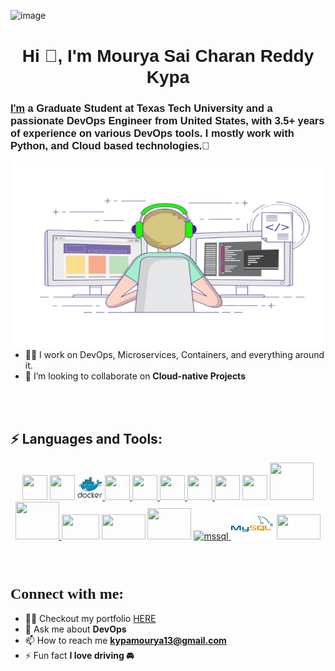 ![image](https://github.com/kypamourya27/kypamourya27/blob/main/assets/Black%20Minimal%20Motivation%20Quote%20LinkedIn%20Banner.png)

<h1 align="center"><font face="Arial">Hi 👋, I'm Mourya Sai Charan Reddy Kypa </font></h1>
<h3 align="left"><font face="Arial"><a href="https://www.linkedin.com/in/kypamourya27/" target="_blank" rel="noreferrer">I'm</a> a Graduate Student at Texas Tech University and a passionate DevOps Engineer from United States, with 3.5+ years of experience on various DevOps tools. I mostly work with Python, and Cloud based technologies.🚀 </font></h3>

<!-- GIF -->
<img align="right" height="300" width="500" src="https://raw.githubusercontent.com/mikonoid/mikonoid/main/images/gifs/coder3.gif" />

- 👨‍💻 I work on DevOps, Microservices, Containers, and everything around it.
- 👯 I’m looking to collaborate on **Cloud-native Projects**

<br>
</br>

## :zap: Languages and Tools:
<p align="center"> 
<a href="https://python.org/" target="_blank" rel="noreferrer"> <img src="https://media1.giphy.com/media/KAq5w47R9rmTuvWOWa/giphy.gif" width="40" height="40"/></a>
<a href="https://www.linux.org/" target="blank" rel="noreferrer"> <img src="https://www.vectorlogo.zone/logos/linux/linux-icon.svg" width="40" height="40" /></a>
<a href="https://www.docker.com/" target="_blank" rel="noreferrer"> <img src="https://raw.githubusercontent.com/devicons/devicon/master/icons/docker/docker-original-wordmark.svg" alt="docker" width="40" height="40"/> </a>
<a href="https://www.jenkins.io/" target="_blank" rel="noreferrer"> <img src="https://raw.githubusercontent.com/rutikdevops/logos/1119b9f84c0290e0f0b38982099a2bd027a48bf1/icons/jenkins/jenkins-original.svg" width="40" height="40"/> </a>
<a href="https://kubernetes.io/" target="_blank" rel="noreferrer"> <img src="https://raw.githubusercontent.com/rutikdevops/logos/1119b9f84c0290e0f0b38982099a2bd027a48bf1/icons/kubernetes/kubernetes-plain.svg" width="40" height="40"/> </a>
<a href="https://www.terraform.io/" target="_blank" rel="noreferrer"> <img src="https://raw.githubusercontent.com/rutikdevops/logos/1119b9f84c0290e0f0b38982099a2bd027a48bf1/icons/terraform/terraform-original-wordmark.svg" width="40" height="40"/> </a>
<a href="https://code.visualstudio.com/" target="_blank" ><img src="https://i.giphy.com/media/IdyAQJVN2kVPNUrojM/200.webp" width="40" height="40" /> </a>
<a href="https://www.ansible.com/" target="blank" rel="noreferrer"><img src="https://raw.githubusercontent.com/rutikdevops/logos/1119b9f84c0290e0f0b38982099a2bd027a48bf1/icons/ansible/ansible-plain.svg" width="40" height="40" /></a>
<a href="https://github.com/" target="_blank" rel="noreferrer"><img src="https://media4.giphy.com/media/du3J3cXyzhj75IOgvA/giphy.gif?cid=ecf05e47ly2ckx8fxckeku743n26h2afd81xlke461hl548o&rid=giphy.gif&ct=g" width="40" height="40" /></a>
<a href="https://aws.amazon.com/" target="_blank" rel="noreferrer"> <img src="https://raw.githubusercontent.com/rutikdevops/logos/1119b9f84c0290e0f0b38982099a2bd027a48bf1/icons/amazonwebservices/amazonwebservices-original-wordmark.svg" width="70" height="60" /> </a>
  <a href="https://azure.microsoft.com/" target="_blank" rel="noreferrer"> <img src="https://upload.wikimedia.org/wikipedia/commons/a/a8/Microsoft_Azure_Logo.svg" width="70" height="60" /> </a>
<a href="https://www.chef.io/" target="_blank" rel="noreferrer"><img src="https://intellyx.com/wp-content/uploads/2019/04/chef-software_facebook-share_min-560x416.png" width="60" height="40" /></a>
<a href="https://maven.apache.org/" target="_blank" rel="noreferrer"><img src="https://logowik.com/content/uploads/images/maven-apache3537.jpg" width="70" height="40" /></a>
<a href="https://www.sonarsource.com/products/sonarqube/" target="_blank" rel="noreferrer"><img src="https://www.svgrepo.com/show/354365/sonarqube.svg" width="70" height="50" /></a>
<a href="https://www.microsoft.com/en-us/sql-server" target="_blank" rel="noreferrer"> <img src="https://www.svgrepo.com/show/303229/microsoft-sql-server-logo.svg" alt="mssql" width="70" height="50"/> </a>
<a href="https://www.mysql.com/" target="_blank" rel="noreferrer"> <img src="https://raw.githubusercontent.com/devicons/devicon/master/icons/mysql/mysql-original-wordmark.svg" alt="mysql" width="70" height="50"/></a>
<a href="https://www.sonatype.com/products/nexus-repository" target="_blank" rel="noreferrer"> <img src="https://www.cosmos.esa.int/documents/514868/515269/header-nexus.png/4ed5a00e-411c-9f29-8670-4ab854230057?t=1509370341696" width="70" height="40" /></a>
</p>
<br >
<br />




<!-- Contact Section -->
<h3 align="left"><font size="+2" face="Verdana">Connect with me:</font></h3>
<p align="left">
</p>

- 👨‍💻 Checkout my portfolio [HERE](https://kypamourya27.github.io/)
- 💬 Ask me about **DevOps**
- 📫 How to reach me **[kypamourya13@gmail.com](mailto:kypamourya13@gmail.com)**
- ⚡ Fun fact **I love driving 🚘**
